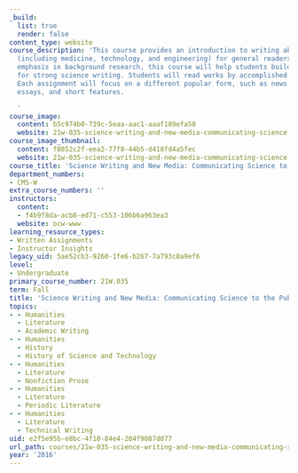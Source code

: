 ```yaml
---
_build:
  list: true
  render: false
content_type: website
course_description: 'This course provides an introduction to writing about science
  (including medicine, technology, and engineering) for general readers. With a strong
  emphasis in background research, this course will help students build a foundation
  for strong science writing. Students will read works by accomplished science writers.
  Each assignment will focus on a different popular form, such as news articles, interviews,
  essays, and short features.

  '
course_image:
  content: b5c974b0-739c-5eaa-aac1-aaaf189efa58
  website: 21w-035-science-writing-and-new-media-communicating-science-to-the-public-fall-2016
course_image_thumbnail:
  content: f8852c2f-eea2-77f8-44b5-d418fd4a5fec
  website: 21w-035-science-writing-and-new-media-communicating-science-to-the-public-fall-2016
course_title: 'Science Writing and New Media: Communicating Science to the Public'
department_numbers:
- CMS-W
extra_course_numbers: ''
instructors:
  content:
  - f4b9f8da-acb8-ed71-c553-106b6a963ea3
  website: ocw-www
learning_resource_types:
- Written Assignments
- Instructor Insights
legacy_uid: 5ae52cb3-9260-1fe6-b267-7a793c0a9ef6
level:
- Undergraduate
primary_course_number: 21W.035
term: Fall
title: 'Science Writing and New Media: Communicating Science to the Public'
topics:
- - Humanities
  - Literature
  - Academic Writing
- - Humanities
  - History
  - History of Science and Technology
- - Humanities
  - Literature
  - Nonfiction Prose
- - Humanities
  - Literature
  - Periodic Literature
- - Humanities
  - Literature
  - Technical Writing
uid: e2f5e95b-e8bc-4f10-84e4-204f9087d077
url_path: courses/21w-035-science-writing-and-new-media-communicating-science-to-the-public-fall-2016
year: '2016'
---
```

